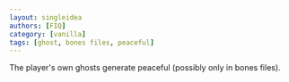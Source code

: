 ```yaml
---
layout: singleidea
authors: [FIQ]
category: [vanilla]
tags: [ghost, bones files, peaceful]
---
```

The player's own ghosts generate peaceful (possibly only in bones files).
